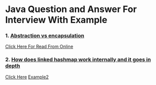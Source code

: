 # Java Question and Answer For Interview With Example

### 1. [**Abstraction vs encapsulation**](Abstraction-vs-encapsulation.md)
[Click Here For Read From Online](https://www.geeksforgeeks.org/difference-between-abstraction-and-encapsulation-in-java-with-examples/)<br>

### 2. [**How does linked hashmap work internally and it goes in depth**](hashmap-working-internally.md) 
[Click Here](https://www.dineshonjava.com/internal-working-of-hashmap-in-java/)
[Example2](#)

